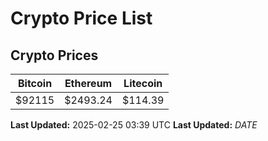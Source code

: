 # Crypto Price List

## Crypto Prices
| Bitcoin | Ethereum | Litecoin |
| ------- | -------- | -------- |
| $92115 | $2493.24 | $114.39 |
**Last Updated:** 2025-02-25 03:39 UTC
**Last Updated:** $DATE$
